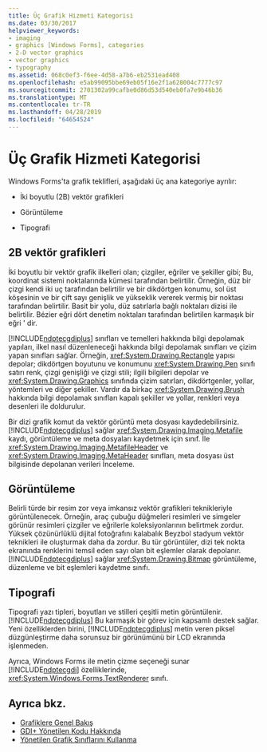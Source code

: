 ```yaml
---
title: Üç Grafik Hizmeti Kategorisi
ms.date: 03/30/2017
helpviewer_keywords:
- imaging
- graphics [Windows Forms], categories
- 2-D vector graphics
- vector graphics
- typography
ms.assetid: 068c0ef3-f6ee-4d58-a7b6-eb2531ead408
ms.openlocfilehash: e5ab99095bbe69eb05f16e2f1a628004c7777c97
ms.sourcegitcommit: 2701302a99cafbe0d86d53d540eb0fa7e9b46b36
ms.translationtype: MT
ms.contentlocale: tr-TR
ms.lasthandoff: 04/28/2019
ms.locfileid: "64654524"
---
```

# <a name="three-categories-of-graphics-services"></a>Üç Grafik Hizmeti Kategorisi
Windows Forms'ta grafik teklifleri, aşağıdaki üç ana kategoriye ayrılır:  
  
- İki boyutlu (2B) vektör grafikleri  
  
- Görüntüleme  
  
- Tipografi  
  
## <a name="2-d-vector-graphics"></a>2B vektör grafikleri  
 İki boyutlu bir vektör grafik ilkelleri olan; çizgiler, eğriler ve şekiller gibi; Bu, koordinat sistemi noktalarında kümesi tarafından belirtilir. Örneğin, düz bir çizgi kendi iki uç tarafından belirtilir ve bir dikdörtgen konumu, sol üst köşesinin ve bir çift sayı genişlik ve yükseklik vererek vermiş bir noktası tarafından belirtilir. Basit bir yolu, düz satırlarla bağlı noktaları dizisi ile belirtilir. Bézier eğri dört denetim noktaları tarafından belirtilen karmaşık bir eğri ' dir.  
  
 [!INCLUDE[ndptecgdiplus](../../../../includes/ndptecgdiplus-md.md)] sınıfları ve temelleri hakkında bilgi depolamak yapıları, ilkel nasıl düzenleneceği hakkında bilgi depolamak sınıfları ve çizim yapan sınıfları sağlar. Örneğin, <xref:System.Drawing.Rectangle> yapısı depolar; dikdörtgen boyutunu ve konumunu <xref:System.Drawing.Pen> sınıfı satırı renk, çizgi genişliği ve çizgi stili; ilgili bilgileri depolar ve <xref:System.Drawing.Graphics> sınıfında çizim satırları, dikdörtgenler, yollar, yöntemleri ve diğer şekiller. Vardır da birkaç <xref:System.Drawing.Brush> hakkında bilgi depolamak sınıfları kapalı şekiller ve yollar, renkleri veya desenleri ile doldurulur.  
  
 Bir dizi grafik komut da vektör görüntü meta dosyası kaydedebilirsiniz. [!INCLUDE[ndptecgdiplus](../../../../includes/ndptecgdiplus-md.md)] sağlar <xref:System.Drawing.Imaging.Metafile> kaydı, görüntüleme ve meta dosyaları kaydetmek için sınıf. İle <xref:System.Drawing.Imaging.MetafileHeader> ve <xref:System.Drawing.Imaging.MetaHeader> sınıfları, meta dosyası üst bilgisinde depolanan verileri İnceleme.  
  
## <a name="imaging"></a>Görüntüleme  
 Belirli türde bir resim zor veya imkansız vektör grafikleri teknikleriyle görüntülenecek. Örneğin, araç çubuğu düğmeleri resimleri ve simgeler görünür resimleri çizgiler ve eğrilerle koleksiyonlarının belirtmek zordur. Yüksek çözünürlüklü dijital fotoğrafını kalabalık Beyzbol stadyum vektör teknikleri ile oluşturmak daha da zordur. Bu tür görüntüler, dizi tek nokta ekranında renklerini temsil eden sayı olan bit eşlemler olarak depolanır. [!INCLUDE[ndptecgdiplus](../../../../includes/ndptecgdiplus-md.md)] sağlar <xref:System.Drawing.Bitmap> görüntüleme, düzenleme ve bit eşlemleri kaydetme sınıfı.  
  
## <a name="typography"></a>Tipografi  
 Tipografi yazı tipleri, boyutları ve stilleri çeşitli metin görüntülenir. [!INCLUDE[ndptecgdiplus](../../../../includes/ndptecgdiplus-md.md)] Bu karmaşık bir görev için kapsamlı destek sağlar. Yeni özelliklerden birini, [!INCLUDE[ndptecgdiplus](../../../../includes/ndptecgdiplus-md.md)] metin veren piksel düzgünleştirme daha sorunsuz bir görünümünü bir LCD ekranında işlenmeden.  
  
 Ayrıca, Windows Forms ile metin çizme seçeneği sunar [!INCLUDE[ndptecgdi](../../../../includes/ndptecgdi-md.md)] özelliklerinde, <xref:System.Windows.Forms.TextRenderer> sınıfı.  
  
## <a name="see-also"></a>Ayrıca bkz.

- [Grafiklere Genel Bakış](graphics-overview-windows-forms.md)
- [GDI+ Yönetilen Kodu Hakkında](about-gdi-managed-code.md)
- [Yönetilen Grafik Sınıflarını Kullanma](using-managed-graphics-classes.md)
